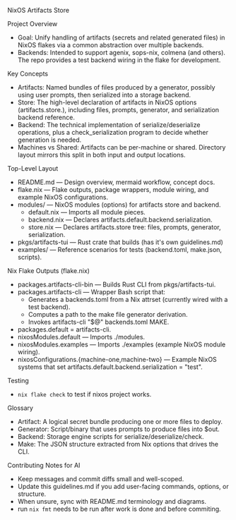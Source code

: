 NixOS Artifacts Store

Project Overview

- Goal: Unify handling of artifacts (secrets and related generated files) in
  NixOS flakes via a common abstraction over multiple backends.
- Backends: Intended to support agenix, sops-nix, colmena (and others). The repo
  provides a test backend wiring in the flake for development.

Key Concepts

- Artifacts: Named bundles of files produced by a generator, possibly using user
  prompts, then serialized into a storage backend.
- Store: The high-level declaration of artifacts in NixOS options
  (artifacts.store.<name>), including files, prompts, generator, and
  serialization backend reference.
- Backend: The technical implementation of serialize/deserialize operations,
  plus a check_serialization program to decide whether generation is needed.
- Machines vs Shared: Artifacts can be per-machine or shared. Directory layout
  mirrors this split in both input and output locations.

Top-Level Layout

- README.md — Design overview, mermaid workflow, concept docs.
- flake.nix — Flake outputs, package wrappers, module wiring, and example NixOS
  configurations.
- modules/ — NixOS modules (options) for artifacts store and backend.
  - default.nix — Imports all module pieces.
  - backend.nix — Declares artifacts.default.backend.serialization.
  - store.nix — Declares artifacts.store tree: files, prompts, generator,
    serialization.
- pkgs/artifacts-tui — Rust crate that builds (has it's own guidelines.md)
- examples/ — Reference scenarios for tests (backend.toml, make.json, scripts).

Nix Flake Outputs (flake.nix)

- packages.artifacts-cli-bin — Builds Rust CLI from pkgs/artifacts-tui.
- packages.artifacts-cli — Wrapper Bash script that:
  - Generates a backends.toml from a Nix attrset (currently wired with a test
    backend).
  - Computes a path to the make file generator derivation.
  - Invokes artifacts-cli "$@" backends.toml MAKE.
- packages.default = artifacts-cli.
- nixosModules.default — Imports ./modules.
- nixosModules.examples — Imports ./examples (example NixOS module wiring).
- nixosConfigurations.{machine-one,machine-two} — Example NixOS systems that set
  artifacts.default.backend.serialization = "test".

Testing

- `nix flake check` to test if nixos project works.

Glossary

- Artifact: A logical secret bundle producing one or more files to deploy.
- Generator: Script/binary that uses prompts to produce files into $out.
- Backend: Storage engine scripts for serialize/deserialize/check.
- Make: The JSON structure extracted from Nix options that drives the CLI.

Contributing Notes for AI

- Keep messages and commit diffs small and well-scoped.
- Update this guidelines.md if you add user-facing commands, options, or
  structure.
- When unsure, sync with README.md terminology and diagrams.
- run `nix fmt` needs to be run after work is done and before commiting.
